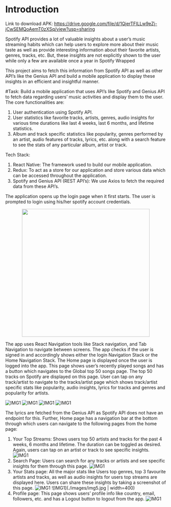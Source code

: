 # Introduction

Link to download APK: https://drive.google.com/file/d/1QjerTFILLw9eZj-jCwSEMQoAemT0zXSq/view?usp=sharing

Spotify API provides a lot of valuable insights about a user’s music streaming habits which can help users to explore more about their music taste as well as provide interesting information about their favorite artists, genres, tracks, etc. But, these insights are not explicitly shown to the user while only a few are available once a year in Spotify Wrapped

This project aims to fetch this information from Spotify API as well as other API’s like the Genius API and build a mobile application to display these insights in an efficient and insightful manner.

#Task:
Build a mobile application that uses API’s like Spotify and Genius API to fetch data regarding users’ music activities and display them to the user.
The core functionalities are:
1. User authentication using Spotify API.
2. User statistics like favorite tracks, artists, genres, audio insights for various time durations like last 4 weeks, last 6 months, and lifetime statistics.
3. Album and track specific statistics like popularity, genres performed by an artist, audio features of tracks, lyrics, etc. along with a search feature to see the stats of any particular album, artist or track.

Tech Stack:
1. React Native: The framework used to build our mobile application.
2. Redux: To act as a store for our application and store various data which can be accessed throughout the application.
3. Spotify and Genius API (REST API’s): We use Axios to fetch the required data from these API’s.

The application opens up the login page when it first starts. The user is prompted to login using his/her spotify account credentials. 
<div align="center">
  <img src="./images/img2.jpg" width="400">
</div>

The app uses React Navigation tools like Stack navigation, and Tab Navigation to navigate between screens.
The app checks if the user is signed in and accordingly shows either the login Navigation Stack or the Home Navigation Stack.
The Home page is displayed once the user is logged into the app. This page shows user’s recently played songs and has a button which navigates to the Global top 50 songs page. The top 50 tracks on Spotify are displayed on this page. User can tap on any track/artist to navigate to the tracks/artist page which shows track/artist specific stats like popularity, audio insights, lyrics for tracks and genres and popularity for artists.

![IMG1](./images/img3.jpg)
![IMG1](./images/img8.jpg)
![IMG1](./images/img10.jpg)
![IMG1](./images/img7.jpg)

The lyrics are fetched from the Genius API as Spotify API does not have an endpoint for this. Further, Home page has a navigation bar at the bottom through which users can navigate to the following pages from the home page:
1. Your Top Streams: Shows users top 50 artists and tracks for the past 4 weeks, 6 months and lifetime. The duration can be toggled as desired. Again, users can tap on an artist or track to see specific insights.
![IMG1](./images/img4.jpg)
2. Search Page: Users can search for any tracks or artists and see specific insights for them through this page.
![IMG1](./images/img1.jpg)
3. Your Stats page: All the major stats like Users top genres, top 3 favourite artists and tracks, as well as audio insights for users top streams are displayed here. Users can share these insights by taking a screenshot of this page.
![IMG1](./images/img6.jpg)
![IMG1](./images/img5.jpg | width=400)
4. Profile page: This page shows users’ profile info like country, email, followers, etc. and has a Logout button to logout from the app.
![IMG1](./images/img9.jpg)
